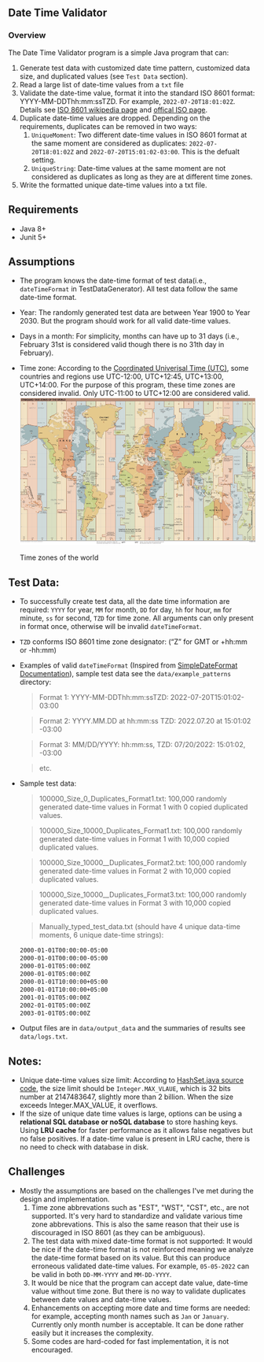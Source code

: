 ##  Date Time Validator


### Overview
The Date Time Validator program is a simple Java program that can:
1. Generate test data with customized date time pattern, customized data size, and duplicated values (see `Test Data` section).
2. Read a large list of date-time values from a `txt` file
3. Validate the date-time value, format it into the standard ISO 8601 format: YYYY-MM-DDThh:mm:ssTZD. For example, `2022-07-20T18:01:02Z`. Details see [ISO 8601 wikipedia page](https://en.wikipedia.org/wiki/ISO_8601) and [offical ISO page](https://www.iso.org/iso-8601-date-and-time-format.html).
4. Duplicate date-time values are dropped. Depending on the requirements, duplicates can be removed in two ways:
    1. `UniqueMoment`: Two different date-time values in ISO 8601 format at the same moment are considered as duplicates: `2022-07-20T18:01:02Z` and `2022-07-20T15:01:02-03:00`. This is the defualt setting.
    1. `UniqueString`: Date-time values at the same moment are not considered as duplicates as long as they are at different time zones.
5. Write the formatted unique date-time values into a txt file.  

  
## Requirements

* Java 8+
* Junit 5+

## Assumptions

* The program knows the date-time format of test data(i.e., `dateTimeFormat` in TestDataGenerator). All test data follow the same date-time format.
* Year: The randomly generated test data are between Year 1900 to Year 2030. But the program should work for all valid date-time values.
* Days in a month: For simplicity, months can have up to 31 days (i.e., February 31st is considered valid though there is no 31th day in February).
* Time zone: According to the [Coordinated Univerisal Time (UTC)](https://en.m.wikipedia.org/wiki/Time_zone), some countries and regions use UTC-12:00, UTC+12:45, UTC+13:00, UTC+14:00. For the purpose of this program, these time zones are considered invalid. Only UTC-11:00 to UTC+12:00 are considered valid.
  <img src='img/World_Time_Zones_Map.png' height=300>

  Time zones of the world


## Test Data:

* To successfully create test data, all the date time information are required: `YYYY` for year, `MM` for month, `DD` for day, `hh` for hour, `mm` for minute, `ss` for second, `TZD` for time zone. All arguments can only present in format once, otherwise will be invalid `dateTimeFormat`.
* `TZD` conforms ISO 8601 time zone designator: (“Z” for GMT or +hh:mm or -hh:mm)
* Examples of valid `dateTimeFormat` (Inspired from [SimpleDateFormat Documentation](https://docs.oracle.com/javase/8/docs/api/java/text/SimpleDateFormat.html)), sample test data see the `data/example_patterns` directory:
  > Format 1: YYYY-MM-DDThh:mm:ssTZD: 2022-07-20T15:01:02-03:00

  > Format 2: YYYY.MM.DD at hh:mm:ss TZD: 2022.07.20 at 15:01:02 -03:00

  > Format 3: MM/DD/YYYY: hh:mm:ss, TZD: 07/20/2022: 15:01:02, -03:00

  > etc.
* Sample test data:
  > 100000_Size_0_Duplicates_Format1.txt: 100,000 randomly generated date-time values in Format 1 with 0 copied duplicated values.
  
  > 100000_Size_10000_Duplicates_Format1.txt: 100,000 randomly generated date-time values in Format 1 with 10,000 copied duplicated values.
  
  > 100000_Size_10000__Duplicates_Format2.txt: 100,000 randomly generated date-time values in Format 2 with 10,000 copied duplicated values.
  
  > 100000_Size_10000__Duplicates_Format3.txt: 100,000 randomly generated date-time values in Format 3 with 10,000 copied duplicated values.
  
  > Manually_typed_test_data.txt (should have 4 unique data-time moments, 6 unique date-time strings):
    ```
    2000-01-01T00:00:00-05:00
    2000-01-01T00:00:00-05:00
    2000-01-01T05:00:00Z
    2000-01-01T05:00:00Z
    2000-01-01T10:00:00+05:00
    2000-01-01T10:00:00+05:00
    2001-01-01T05:00:00Z
    2002-01-01T05:00:00Z
    2003-01-01T05:00:00Z
    ```

* Output files are in `data/output_data` and the summaries of results see `data/logs.txt`.


## Notes:
* Unique date-time values size limit: According to [HashSet.java source code](http://hg.openjdk.java.net/jdk8/jdk8/jdk/file/687fd7c7986d/src/share/classes/java/util/HashSet.java), the size limit should be `Integer.MAX_VLAUE`, which is 32 bits number at 2147483647, slightly more than 2 billion. When the size exceeds Integer.MAX_VALUE, it overflows. 
* If the size of unique date time values is large, options can be using a __relational SQL database or noSQL database__ to store hashing keys. Using __LRU cache__ for faster performance as it allows false negatives but no false positives. If a date-time value is present in LRU cache, there is no need to check with database in disk.

## Challenges
* Mostly the assumptions are based on the challenges I've met during the design and implementation.
  1. Time zone abbrevations such as "EST", "WST", "CST", etc., are not supported. It's very hard to standardize and validate various time zone abbrevations. This is also the same reason that their use is discouraged in ISO 8601 (as they can be ambiguous).
  1. The test data with mixed date-time format is not supported: It would be nice if the date-time format is not reinforced meaning we analyze the date-time format based on its value. But this can produce erroneous validated date-time values. For example, `05-05-2022` can be valid in both `DD-MM-YYYY` and `MM-DD-YYYY`. 
  1. It would be nice that the program can accept date value, date-time value without time zone. But there is no way to validate duplicates between date values and date-time values.
  1. Enhancements on accepting more date and time forms are needed: for example, accepting month names such as `Jan` or `January`. Currently only month number is acceptable. It can be done rather easily but it increases the complexity.
  1. Some codes are hard-coded for fast implementation, it is not encouraged.